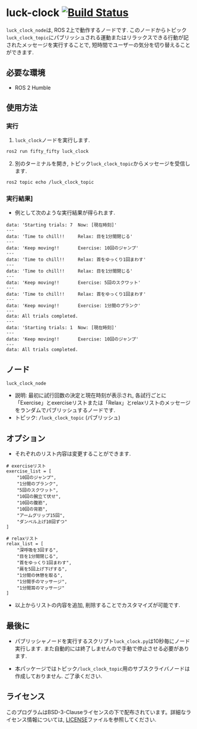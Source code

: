 # luck-clock [![Build Status](https://github.com/0Haruto/fifty-fifty/actions/workflows/test.yml/badge.svg)](https://github.com/0Haruto/fifty-fifty/actions/workflows/test.yml)

`luck_clock_node`は, ROS 2上で動作するノードです. このノードからトピック`luck_clock_topic`にパブリッシュされる運動またはリラックスできる行動が記されたメッセージを実行することで, 短時間でユーザーの気分を切り替えることができます.

## 必要な環境

- ROS 2 Humble

## 使用方法

### 実行

1. `luck_clock`ノードを実行します.

```Bash
ros2 run fifty_fifty luck_clock
```

2. 別のターミナルを開き, トピック`luck_clock_topic`からメッセージを受信します.

```Bash
ros2 topic echo /luck_clock_topic
```

### 実行結果]

- 例として次のような実行結果が得られます.

```
data: 'Starting trials: 7  Now: [現在時刻]'
---
data: 'Time to chill!!     Relax: 目を1分間閉じる'
---
data: 'Keep moving!!       Exercise: 10回のジャンプ'
---
data: 'Time to chill!!     Relax: 首をゆっくり1回まわす'
---
data: 'Time to chill!!     Relax: 目を1分間閉じる'
---
data: 'Keep moving!!       Exercise: 5回のスクワット'
---
data: 'Time to chill!!     Relax: 首をゆっくり1回まわす'
---
data: 'Keep moving!!       Exercise: 1分間のプランク'
---
data: All trials completed.
---
data: 'Starting trials: 1  Now: [現在時刻]'
---
data: 'Keep moving!!       Exercise: 10回のジャンプ'
---
data: All trials completed.
```

## ノード

`luck_clock_node`
- 説明: 最初に試行回数の決定と現在時刻が表示され, 各試行ごとに「Exercise」とexerciseリストまたは「Relax」とrelaxリストのメッセージをランダムでパブリッシュするノードです.
- トピック: `/luck_clock_topic` (パブリッシュ)

## オプション

- それぞれのリスト内容は変更することができます.

```luck_clock_py
# exerciseリスト
exercise_list = [
    "10回のジャンプ",
    "1分間のプランク",
    "5回のスクワット",
    "10回の腕立て伏せ",
    "10回の腹筋",
    "10回の背筋",
    "アームグリップ15回",
    "ダンベル上げ10回ずつ"
]

# relaxリスト
relax_list = [
    "深呼吸を3回する",
    "目を1分間閉じる",
    "首をゆっくり1回まわす",
    "肩を5回上げ下げする",
    "1分間の休憩を取る",
    "1分間手のマッサージ",
    "1分間耳のマッサージ"
]
```

- 以上からリストの内容を追加, 削除することでカスタマイズが可能です.

## 最後に

- パブリッシャノードを実行するスクリプト`luck_clock.py`は10秒毎にノード実行します. また自動的には終了しませんので手動で停止させる必要があります.

- 本パッケージではトピック`/luck_clock_topic`用のサブスクライバノードは作成しておりません. ご了承ください.

## ライセンス

このプログラムはBSD-3-Clauseライセンスの下で配布されています。詳細なライセンス情報については,  [LICENSE](LICENSE)ファイルを参照してください.
